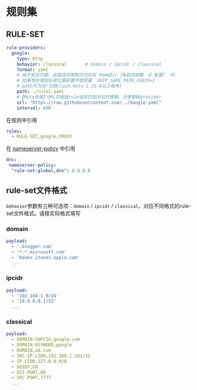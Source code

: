 # 规则集

## RULE-SET

```yaml
rule-providers:
  google:
    type: http
    behavior: classical       # domain / ipcidr / classical
    format: yaml
    # 由于安全问题，此路径将限制只允许在 HomeDir（有启动参数 -d 配置） 中，
    # 如果想存储到任意位置配置环境变量 `SKIP_SAFE_PATH_CHECK=1`
    # path可为空(仅限clash.meta 1.15.0以上版本)
    path: ./rule1.yaml 
    #【Meta专属】URL可根据rule设定匹配对应的策略，方便更新provider
    url: "https://raw.githubusercontent.com/../Google.yaml"
    interval: 600
```

在规则中引用

```yaml
rules:
  - RULE-SET,google,PROXY
```

在 [nameserver-policy](../dns/index.md) 中引用

```yaml
dns:
 nameserver-policy:
  "rule-set:global,dns": 8.8.8.8
```

## rule-set文件格式

`behavior`参数有三种可选项：`domain` / `ipcidr` / `classical`，对应不同格式的rule-set文件格式。请按实际格式填写

### domain

```yaml
payload:
  - '.blogger.com'
  - '*.*.microsoft.com'
  - 'books.itunes.apple.com'
  ...
```

### ipcidr

```yaml
payload:
  - '192.168.1.0/24'
  - '10.0.0.0.1/32'
  ...
```

### classical

```yaml
payload:
  - DOMAIN-SUFFIX,google.com
  - DOMAIN-KEYWORD,google
  - DOMAIN,ad.com
  - SRC-IP-CIDR,192.168.1.201/32
  - IP-CIDR,127.0.0.0/8
  - GEOIP,CN
  - DST-PORT,80
  - SRC-PORT,7777
  ...
```